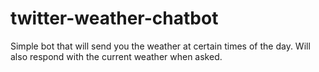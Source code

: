 # twitter-weather-chatbot
Simple bot that will send you the weather at certain times of the day. Will also respond with the current weather when asked.
